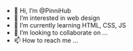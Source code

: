- 👋 Hi, I’m @PinniHub
- 👀 I’m interested in web design
- 🌱 I’m currently learning HTML, CSS, JS
- 💞️ I’m looking to collaborate on ...
- 📫 How to reach me ...

<!---
PinniHub/PinniHub is a ✨ special ✨ repository because its `README.md` (this file) appears on your GitHub profile.
You can click the Preview link to take a look at your changes.
--->
